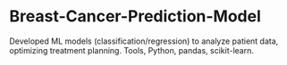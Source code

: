 # Breast-Cancer-Prediction-Model
Developed ML models (classification/regression) to analyze patient data, optimizing treatment planning. Tools, Python, pandas, scikit-learn.
